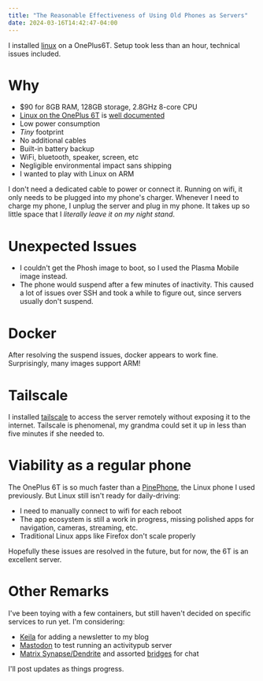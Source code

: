```yaml
---
title: "The Reasonable Effectiveness of Using Old Phones as Servers"
date: 2024-03-16T14:42:47-04:00
---
```


I installed [linux](https://postmarketos.org) on a OnePlus6T. Setup took less than an hour, technical issues included.

# Why

* $90 for 8GB RAM, 128GB storage, 2.8GHz 8-core CPU
* [Linux on the OnePlus 6T](https://wiki.postmarketos.org/wiki/OnePlus_6_(oneplus-enchilada)) is [well documented](blog/take-the-road-most-documented/)
* Low power consumption
* *Tiny* footprint
* No additional cables
* Built-in battery backup
* WiFi, bluetooth, speaker, screen, etc
* Negligible environmental impact sans shipping
* I wanted to play with Linux on ARM

I don't need a dedicated cable to power or connect it. Running on wifi, it only needs to be plugged into my phone's charger. Whenever I need to charge my phone, I unplug the server and plug in my phone. It takes up so little space that I *literally leave it on my night stand*.

# Unexpected Issues

* I couldn't get the Phosh image to boot, so I used the Plasma Mobile image instead.
* The phone would suspend after a few minutes of inactivity. This caused a lot of issues over SSH and took a while to figure out, since servers usually don't suspend.

# Docker

After resolving the suspend issues, docker appears to work fine. Surprisingly, many images support ARM!

# Tailscale

I installed [tailscale](https://tailscale.com) to access the server remotely without exposing it to the internet. Tailscale is phenomenal, my grandma could set it up in less than five minutes if she needed to.

# Viability as a regular phone

The OnePlus 6T is so much faster than a [PinePhone](https://pine64.org/devices/pinephone/), the Linux phone I used previously. But Linux still isn't ready for daily-driving:

* I need to manually connect to wifi for each reboot 
* The app ecosystem is still a work in progress, missing polished apps for navigation, cameras, streaming, etc.
* Traditional Linux apps like Firefox don't scale properly

Hopefully these issues are resolved in the future, but for now, the 6T is an excellent server.

# Other Remarks

I've been toying with a few containers, but still haven't decided on specific services to run yet. I'm considering:

* [Keila](https://keila.io) for adding a newsletter to my blog
* [Mastodon](https://joinmastodon.org) to test running an activitypub server
* [Matrix Synapse/Dendrite](https://matrix.org) and assorted [bridges](https://matrix.org/ecosystem/bridges/) for chat

I'll post updates as things progress.
